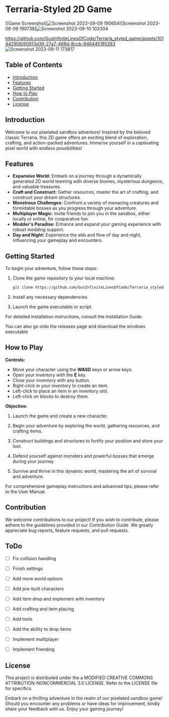 # Terraria-Styled 2D Game

![Game Screenshot]![Screenshot 2023-09-09 190654](https://github.com/GusInfiniteLinesOfCode/Terraria_styled_game/assets/101442959/7458632a-b966-46ca-a98c-60db0b508d55)![Screenshot 2023-09-09 190738]![Screenshot 2023-09-10 103304](https://github.com/GusInfiniteLinesOfCode/Terraria_styled_game/assets/101442959/aa772f05-84d8-4488-b2f4-b26604ec0bab)

https://github.com/GusInfiniteLinesOfCode/Terraria_styled_game/assets/101442959/60913d36-27a7-488d-8ccb-946445185283
![Screenshot 2023-09-11 173817](https://github.com/GusInfiniteLinesOfCode/Terraria_styled_game/assets/101442959/ef3c1316-8653-4df9-b829-ccba6d6203ab)









## Table of Contents
- [Introduction](#introduction)
- [Features](#features)
- [Getting Started](#getting-started)
- [How to Play](#how-to-play)
- [Contribution](#contribution)
- [License](#license)

## Introduction

Welcome to our pixelated sandbox adventure! Inspired by the beloved classic Terraria, this 2D game offers an exciting blend of exploration, crafting, and action-packed adventures. Immerse yourself in a captivating pixel world with endless possibilities!

## Features

- **Expansive World:** Embark on a journey through a dynamically generated 2D world teeming with diverse biomes, mysterious dungeons, and valuable treasures.
- **Craft and Construct:** Gather resources, master the art of crafting, and construct your dream structures.
- **Monstrous Challenges:** Confront a variety of menacing creatures and formidable bosses as you progress through your adventure.
- **Multiplayer Magic:** Invite friends to join you in the sandbox, either locally or online, for cooperative fun.
- **Modder's Paradise:** Enhance and expand your gaming experience with robust modding support.
- **Day and Night:** Experience the ebb and flow of day and night, influencing your gameplay and encounters.

## Getting Started

To begin your adventure, follow these steps:

1. Clone the game repository to your local machine:

   ```bash
   git clone https://github.com/GusInfiniteLinesOfCode/Terraria_styled_game.git
   ```

2. Install any necessary dependencies.

3. Launch the game executable or script.

For detailed installation instructions, consult the Installation Guide.

You can also go onto the releases page and download the windows executable

## How to Play

**Controls:**

- Move your character using the **WASD** keys or arrow keys.
- Open your inventory with the **E** key.
- Close your inventory with any button.
- Right-click in your inventory to create an item.
- Left-click to place an item in an inventory slot.
- Left-click on blocks to destroy them.

**Objective:**

1. Launch the game and create a new character.

2. Begin your adventure by exploring the world, gathering resources, and crafting items.

3. Construct buildings and structures to fortify your position and store your loot.

4. Defend yourself against monsters and powerful bosses that emerge during your journey.

5. Survive and thrive in this dynamic world, mastering the art of survival and adventure.

For comprehensive gameplay instructions and advanced tips, please refer to the User Manual.

## Contribution

We welcome contributions to our project! If you wish to contribute, please adhere to the guidelines provided in our Contribution Guide. We greatly appreciate bug reports, feature requests, and pull requests.

## ToDo

- [ ] Fix collision handling
- [ ] Finish settings
- [ ] Add more world options
- [ ] Add pre-built characters
- [ ] Add item drop and implement with inventory
- [ ] Add crafting and item placing
- [ ] Add tools
- [ ] Add the ability to drop items
- [ ] Implement multiplayer
- [ ] Implement friending


## License

This project is distributed under the a MODIFIED CREATIVE COMMONS ATTRIBUTION-NONCOMMERCIAL 3.0 LICENSE. Refer to the LICENSE file for specifics.

Embark on a thrilling adventure in the realm of our pixelated sandbox game! Should you encounter any problems or have ideas for improvement, kindly share your feedback with us. Enjoy your gaming journey!
